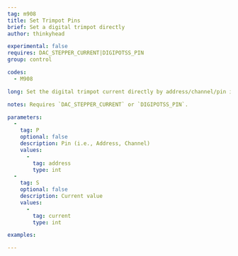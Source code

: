 ```yaml
---
tag: m908
title: Set Trimpot Pins
brief: Set a digital trimpot directly
author: thinkyhead

experimental: false
requires: DAC_STEPPER_CURRENT|DIGIPOTSS_PIN
group: control

codes:
  - M908

long: Set the digital trimpot current directly by address/channel/pin index. `DAC_STEPPER_CURRENT` pertains to the MCP4728.

notes: Requires `DAC_STEPPER_CURRENT` or `DIGIPOTSS_PIN`.

parameters:
  -
    tag: P
    optional: false
    description: Pin (i.e., Address, Channel)
    values:
      -
        tag: address
        type: int
  -
    tag: S
    optional: false
    description: Current value
    values:
      -
        tag: current
        type: int

examples:

---
```


